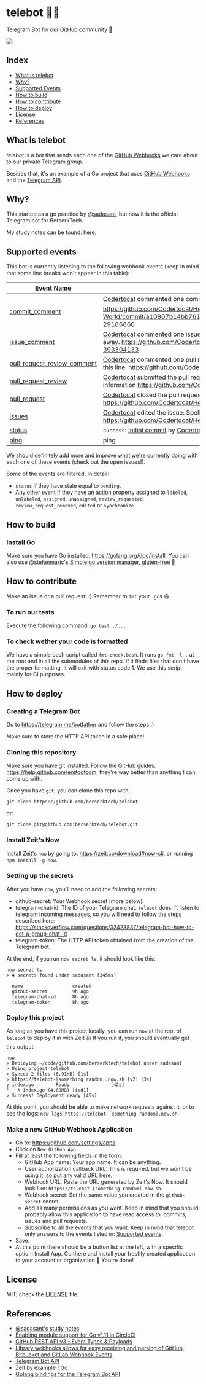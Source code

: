 ﻿# telebot 🤖✨

Telegram Bot for our GitHub community 🤗

![](https://user-images.githubusercontent.com/417016/53699784-eca52200-3db9-11e9-9477-fd6dab0ed4d5.png)

## Index

- [What is telebot](#what-is-telebot)
- [Why?](#why)
- [Supported Events](#supported-events)
- [How to build](#how-to-build)
- [How to contribute](#how-to-contribute)
- [How to deploy](#how-to-deploy)
- [License](#license)
- [References](#references)


## What is telebot

_telebot_ is a bot that sends each one of the [GitHub Webhooks][GHWH] we care
about to our private Telegram group.

Besides that, it's an example of a Go project that uses [GitHub
Webhooks][GHWH] and the [Telegram
API](https://github.com/go-telegram-bot-api/telegram-bot-api).

## Why?

This started as a go practice by [@sadasant][sadasant], but now it is
the official Telegram bot for BerserkTech.

My study notes can be found:
[here](https://github.com/berserktech/ideas/blob/master/estudios/Go/2019-03/after_3_years_without_go_en.md).

## Supported events

This bot is currently listening to the following webhook events (keep
in mind that some line breaks won't appear in this table):

| Event Name  | Output |
| ------------- | ------------- |
| [commit_comment](https://developer.github.com/v3/activity/events/types/#commitcommentevent) | [Codertocat](https://github.com/Codertocat) commented one commit with: This is a really good change!  :+1: https://github.com/Codertocat/Hello-World/commit/a10867b14bb761a232cd80139fbd4c0d33264240#commitcomment-29186860 |
| [issue_comment](https://developer.github.com/v3/activity/events/types/#issuecommentevent) | [Codertocat](https://github.com/Codertocat) commented one issue with: You are totally right! I'll get this fixed right away. https://github.com/Codertocat/Hello-World/issues/2#issuecomment-393304133 |
| [pull_request_review_comment](https://developer.github.com/v3/activity/events/types/#pullrequestreviewcommentevent) | [Codertocat](https://github.com/Codertocat) commented one pull request with: Maybe you should use more emojji on this line. https://github.com/Codertocat/Hello-World/pull/1#discussion_r191908831 |
| [pull_request_review](https://developer.github.com/v3/activity/events/types/#pullrequestreviewevent) | [Codertocat](https://github.com/Codertocat) submitted the pull request review: Update the README with new information https://github.com/Codertocat/Hello-World/pull/1 |
| [pull_request](https://developer.github.com/v3/activity/events/types/#pullrequestevent) | [Codertocat](https://github.com/Codertocat) closed the pull request: Update the README with new information https://github.com/Codertocat/Hello-World/pull/1 Details: ditions: 1 Deletions: 1 |
| [issues](https://developer.github.com/v3/activity/events/types/#issuesevent) | [Codertocat](https://github.com/Codertocat) edited the issue: Spelling error in the README file https://github.com/Codertocat/Hello-World/issues/2 |
| [status](https://developer.github.com/v3/activity/events/types/#statusevent) | `success`: [Initial commit](https://github.com/Codertocat/Hello-World/commit/a10867b14bb761a232cd80139fbd4c0d33264240) by [Codertocat](https://github.com/Codertocat) |
| [ping](https://developer.github.com/webhooks/#ping-event) | ping |

We should definitely add more and improve what we're currently doing
with each one of these events (check out the open issues!).

Some of the events are filtered. In detail:

- `status` if they have state equal to `pending`.
- Any other event if they have an action property assigned to
  `labeled`, `unlabeled`, `assigned`, `unassigned`,
  `review_requested`, `review_request_removed`, `edited` or `synchronize`

## How to build

### Install Go

Make sure you have Go installed: <https://golang.org/doc/install>.
You can also use @[stefanmaric](https://github.com/stefanmaric)'s
[Simple go version manager, gluten-free](https://github.com/stefanmaric/g) 🙌

## How to contribute

Make an issue or a pull request! :) Remember to `fmt` your `.go`s 😆

### To run our tests

Execute the following command: `go test ./...`

### To check wether your code is formatted

We have a simple bash script called `fmt-check.bash`. It runs `go fmt -l .`
at the root and in all the submodules of this repo. If it finds files
that don't have the proper formatting, it will exit with status code 1.
We use this script mainly for CI purposes.

## How to deploy

### Creating a Telegram Bot

Go to <https://telegram.me/botfather> and follow the steps :)

Make sure to store the HTTP API token in a safe place!

### Cloning this repository

Make sure you have git installed. Follow the GitHub guides:
<https://help.github.com/en#dotcom>, they're way better than anything
I can come up with.

Once you have `git`, you can clone this repo with:

```
git clone https://github.com/berserktech/telebot
```

or:

```
git clone git@github.com:berserktech/telebot.git
```

### Install Zeit's Now

Install Zeit's `now` by going to: <https://zeit.co/download#now-cli>,
or running `npm install -g now`.
 
### Setting up the secrets

After you have `now`, you'll need to add the following secrets:

- github-secret: Your Webhook secret (more below).
- telegram-chat-id: The ID of your Telegram chat. `telebot` doesn't
  listen to telegram incoming messages, so you will need to follow the
  steps described here: <https://stackoverflow.com/questions/32423837/telegram-bot-how-to-get-a-group-chat-id>
- telegram-token: The HTTP API token obtained from the creation of the
  Telegram bot.

At the end, if you run `now secret ls`, it should look like this:

```
now secret ls
> 4 secrets found under sadasant [345ms]

  name                  created
  github-secret         9h ago
  telegram-chat-id      8h ago
  telegram-token        8h ago
```

### Deploy this project

As long as you have this project locally, you can run `now` at the
root of `telebot` to deploy it in with Zeit 👍 If you run it, you
should eventually get this output:

```
now
> Deploying ~/code/github.com/berserktech/telebot under sadasant
> Using project telebot
> Synced 2 files (6.91KB) [1s]
> https://telebot-[something random].now.sh [v2] [3s]
┌ index.go        Ready               [42s]
└── λ index.go (4.68MB) [iad1]
> Success! Deployment ready [45s]
```

At this point, you should be able to make network requests against it,
or to see the logs: `now logs https://telebot-[something random].now.sh`.

### Make a new GitHub Webhook Application

- Go to: <https://github.com/settings/apps>
- Click on `New GitHub App`.
- Fill at least the following fields in the form:
    - GitHub App name: Your app name. It can be anything.
    - User authorization callback URL: This is required, but we won't
      be using it, so put any valid URL here.
    - Webhook URL: Paste the URL generated by Zeit's Now. It should
      look like: `https://telebot-[something random].now.sh`.
    - Webhook secret: Set the same value you created in the
      `github-secret` secret.
    - Add as many permissions as you want. Keep in mind that you
      should probably allow this application to have read access to:
      commits, issues and pull requests.
    - Subscribe to all the events that you want. Keep in mind that
      telebot only answers to the events listed in: [Supported events](#supported-events).
- Save.
- At this point there should be a button list at the left, with a
  specific option: Install App. Go there and install your freshly
  created application to your account or organization 🙌 You're done!
 
## License

MIT, check the [LICENSE](/LICENSE) file.

## References
- [@sadasant's study notes](https://github.com/berserktech/ideas/blob/master/estudios/Go/2019-03/after_3_years_without_go_en.md)
- [Enabling module support for Go v1.11 in CircleCI](https://circleci.com/blog/go-v1.11-modules-and-circleci/)
- [GitHub REST API v3 - Event Types & Payloads](https://developer.github.com/v3/activity/events/types/)
- [Library webhooks allows for easy receiving and parsing of GitHub,
  Bitbucket and GitLab Webhook
  Events](https://github.com/go-playground/webhooks)
- [Telegram Bot API](https://core.telegram.org/bots/api)
- [Zeit by example | Go](https://zeit.co/examples/go)
- [Golang bindings for the Telegram Bot API](https://github.com/go-telegram-bot-api/telegram-bot-api)

[GHWH]: https://developer.github.com/webhooks/
[sadasant]: https://github.com/sadasant
